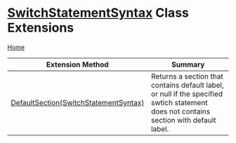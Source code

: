 # [SwitchStatementSyntax](https://docs.microsoft.com/en-us/dotnet/api/microsoft.codeanalysis.csharp.syntax.switchstatementsyntax) Class Extensions

[Home](../../../../../README.md)

| Extension Method | Summary |
| ---------------- | ------- |
| [DefaultSection(SwitchStatementSyntax)](../../../../../Roslynator/CSharp/SyntaxExtensions/DefaultSection/README.md) | Returns a section that contains default label, or null if the specified swtich statement does not contains section with default label\. |

